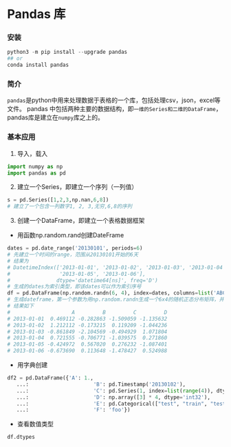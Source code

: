 # Pandas 库

### 安装
```python
python3 -m pip install --upgrade pandas
## or 
conda install pandas
```
### 简介
```pandas```是python中用来处理数据于表格的一个库，包括处理csv，json，excel等文件。
pandas 中包括两种主要的数据结构，即```一维的Series和二维的DataFrame```，pandas库是建立在```numpy```库之上的。

### 基本应用
1. 导入，载入
```python
import numpy as np
import pandas as pd 
```
2. 建立一个Series，即建立一个序列（一列值）
```python
s = pd.Series([1,2,3,np.nan,6,8])
# 建立了一个包含一列数字1, 2, 3,无穷,6,8的序列
```
3. 创建一个DataFrame，即建立一个表格数据框架
- 用函数np.random.rand创建DateFrame
```python
dates = pd.date_range('20130101', periods=6)
# 先建立一个时间的range，范围从20130101开始的6天
# 结果为
# DatetimeIndex(['2013-01-01', '2013-01-02', '2013-01-03', '2013-01-04',
#                '2013-01-05', '2013-01-06'],
#               dtype='datetime64[ns]', freq='D')
# 生成的dates为索引类型，即该dates可以作为索引序号
df = pd.DataFrame(np.random.randn(6, 4), index=dates, columns=list('ABCD'))
# 生成dateframe，第一个参数为用np.random.randn生成一个6x4的随机正态分布矩阵，并且该dataframe以之前生产的日期为索引，列名为'A', 'B', 'C', 'D'
# 结果如下
#                    A         B         C         D
# 2013-01-01  0.469112 -0.282863 -1.509059 -1.135632
# 2013-01-02  1.212112 -0.173215  0.119209 -1.044236
# 2013-01-03 -0.861849 -2.104569 -0.494929  1.071804
# 2013-01-04  0.721555 -0.706771 -1.039575  0.271860
# 2013-01-05 -0.424972  0.567020  0.276232 -1.087401
# 2013-01-06 -0.673690  0.113648 -1.478427  0.524988
```
- 用字典创建
```python
df2 = pd.DataFrame({'A': 1.,
   ...:                     'B': pd.Timestamp('20130102'),
   ...:                     'C': pd.Series(1, index=list(range(4)), dtype='float32'),
   ...:                     'D': np.array([3] * 4, dtype='int32'),
   ...:                     'E': pd.Categorical(["test", "train", "test", "train"]),
   ...:                     'F': 'foo'})
```
- 查看数值类型
```python
df.dtypes